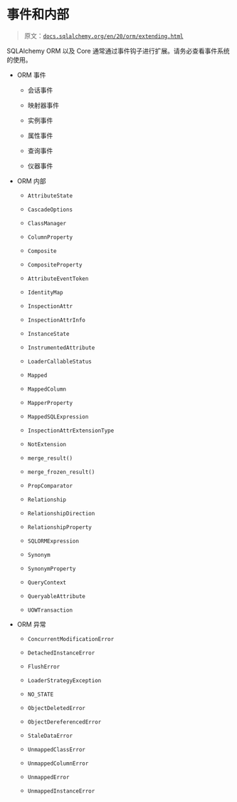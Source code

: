 # 事件和内部

> 原文：[`docs.sqlalchemy.org/en/20/orm/extending.html`](https://docs.sqlalchemy.org/en/20/orm/extending.html)

SQLAlchemy ORM 以及 Core 通常通过事件钩子进行扩展。请务必查看事件系统的使用。

+   ORM 事件

    +   会话事件

    +   映射器事件

    +   实例事件

    +   属性事件

    +   查询事件

    +   仪器事件

+   ORM 内部

    +   `AttributeState`

    +   `CascadeOptions`

    +   `ClassManager`

    +   `ColumnProperty`

    +   `Composite`

    +   `CompositeProperty`

    +   `AttributeEventToken`

    +   `IdentityMap`

    +   `InspectionAttr`

    +   `InspectionAttrInfo`

    +   `InstanceState`

    +   `InstrumentedAttribute`

    +   `LoaderCallableStatus`

    +   `Mapped`

    +   `MappedColumn`

    +   `MapperProperty`

    +   `MappedSQLExpression`

    +   `InspectionAttrExtensionType`

    +   `NotExtension`

    +   `merge_result()`

    +   `merge_frozen_result()`

    +   `PropComparator`

    +   `Relationship`

    +   `RelationshipDirection`

    +   `RelationshipProperty`

    +   `SQLORMExpression`

    +   `Synonym`

    +   `SynonymProperty`

    +   `QueryContext`

    +   `QueryableAttribute`

    +   `UOWTransaction`

+   ORM 异常

    +   `ConcurrentModificationError`

    +   `DetachedInstanceError`

    +   `FlushError`

    +   `LoaderStrategyException`

    +   `NO_STATE`

    +   `ObjectDeletedError`

    +   `ObjectDereferencedError`

    +   `StaleDataError`

    +   `UnmappedClassError`

    +   `UnmappedColumnError`

    +   `UnmappedError`

    +   `UnmappedInstanceError`
